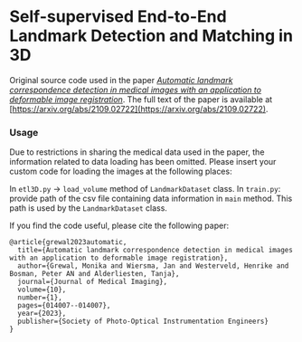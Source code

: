 # Self-supervised End-to-End Landmark Detection and Matching in 3D
Original source code used in the paper *[Automatic landmark correspondence detection in medical images with an application to deformable image registration](https://www.spiedigitallibrary.org/journals/journal-of-medical-imaging/volume-10/issue-1/014007/Automatic-landmark-correspondence-detection-in-medical-images-with-an-application/10.1117/1.JMI.10.1.014007.full?SSO=1)*. The full text of the paper is available at [https://arxiv.org/abs/2109.02722](https://arxiv.org/abs/2109.02722).

### Usage
Due to restrictions in sharing the medical data used in the paper, the information related to data loading has been omitted. Please insert your custom code for loading the images at the following places:

In `etl3D.py` -> `load_volume` method of `LandmarkDataset` class.
In `train.py`: provide path of the csv file containing data information in `main` method. This path is used by the `LandmarkDataset` class.


If you find the code useful, please cite the following paper:

```
@article{grewal2023automatic,
  title={Automatic landmark correspondence detection in medical images with an application to deformable image registration},
  author={Grewal, Monika and Wiersma, Jan and Westerveld, Henrike and Bosman, Peter AN and Alderliesten, Tanja},
  journal={Journal of Medical Imaging},
  volume={10},
  number={1},
  pages={014007--014007},
  year={2023},
  publisher={Society of Photo-Optical Instrumentation Engineers}
}
```
